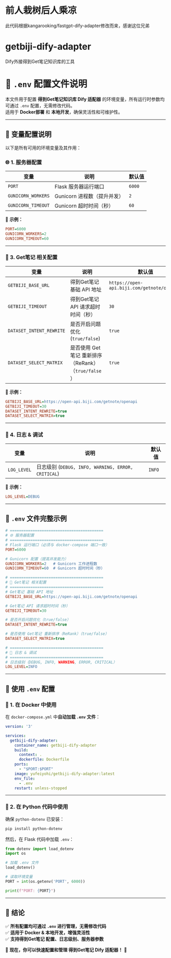 # 前人栽树后人乘凉
此代码根据kangarooking/fastgpt-dify-adapter修改而来，感谢这位兄弟

# getbiji-dify-adapter
Dify外接得到Get笔记知识库的工具

# **📌 `.env` 配置文件说明**
本文件用于配置 **得到Get笔记知识库 Dify 适配器** 的环境变量，所有运行时参数均可通过 `.env` 配置，无需修改代码。  
适用于 **Docker部署** 和 **本地开发**，确保灵活性和可维护性。

---

## **📖 变量配置说明**
以下是所有可用的环境变量及其作用：

### **🌐 1. 服务器配置**
| 变量 | 说明 | 默认值 |
|------|------|-------|
| `PORT` | Flask 服务器运行端口 | `6000` |
| `GUNICORN_WORKERS` | Gunicorn 进程数（提升并发） | `2` |
| `GUNICORN_TIMEOUT` | Gunicorn 超时时间（秒） | `60` |

📌 **示例：**
```ini
PORT=6000
GUNICORN_WORKERS=2
GUNICORN_TIMEOUT=60
```

---

### **🤖 3. Get笔记 相关配置**
| 变量 | 说明                                                            | 默认值 |
|------|---------------------------------------------------------------|----|
| `GETBIJI_BASE_URL` | 得到Get笔记 基础 API 地址    | `https://open-api.biji.com/getnote/openapi` |
| `GETBIJI_TIMEOUT` | 得到Get笔记 API 请求超时时间（秒）       | `30` |
| `DATASET_INTENT_REWRITE` | 是否开启问题优化 (`true/false`)    | `true` |
| `DATASET_SELECT_MATRIX` | 是否使用 Get笔记 重新排序（ReRank）（`true/false`）   | `true` |

📌 **示例：**
```ini
GETBIJI_BASE_URL=https://open-api.biji.com/getnote/openapi
GETBIJI_TIMEOUT=30
DATASET_INTENT_REWRITE=true
DATASET_SELECT_MATRIX=true
```

---

### **📜 4. 日志 & 调试**
| 变量 | 说明 | 默认值 |
|------|------|-------|
| `LOG_LEVEL` | 日志级别 (`DEBUG, INFO, WARNING, ERROR, CRITICAL`) | `INFO` |

📌 **示例：**
```ini
LOG_LEVEL=DEBUG
```

---

## **🚀 `.env` 文件完整示例**
```ini
# =========================================
# 🌐 服务器配置
# =========================================
# Flask 运行端口（必须与 docker-compose 端口一致）
PORT=6000

# Gunicorn 配置（提高并发能力）
GUNICORN_WORKERS=2   # Gunicorn 工作进程数
GUNICORN_TIMEOUT=60  # Gunicorn 超时时间（秒）

# =========================================
# 🤖 Get笔记 相关配置
# =========================================
# Get笔记 基础 API 地址
GETBIJI_BASE_URL=https://open-api.biji.com/getnote/openapi

# Get笔记 API 请求超时时间（秒）
GETBIJI_TIMEOUT=30

# 是否开启问题优化（true/false）
DATASET_INTENT_REWRITE=true

# 是否使用 Get笔记 重新排序（ReRank）（true/false）
DATASET_SELECT_MATRIX=true

# =========================================
# 📜 日志 & 调试
# =========================================
# 日志级别（DEBUG, INFO, WARNING, ERROR, CRITICAL）
LOG_LEVEL=INFO
```

---

## **🔧 使用 `.env` 配置**
### **🔹 1. 在 Docker 中使用**
在 `docker-compose.yml` 中**自动加载 `.env` 文件**：
```yaml
version: '3'

services:
  getbiji-dify-adapter:
    container_name: getbiji-dify-adapter
    build:
      context: .
      dockerfile: Dockerfile
    ports:
      - "$PORT:$PORT"
    image: yufeiyohi/getbiji-dify-adapter:latest
    env_file:
      - .env
    restart: unless-stopped
```

---

### **🔹 2. 在 Python 代码中使用**
确保 `python-dotenv` 已安装：
```bash
pip install python-dotenv
```

然后，在 Flask 代码中加载 `.env`：
```python
from dotenv import load_dotenv
import os

# 加载 .env 文件
load_dotenv()

# 读取环境变量
PORT = int(os.getenv('PORT', 6000))

print(f"PORT: {PORT}")
```

---

## **🎯 结论**
✅ **所有配置均可通过 `.env` 进行管理，无需修改代码**  
✅ **适用于 Docker & 本地开发，增强灵活性**  
✅ **支持得到Get笔记 配置、日志级别、服务器参数**  

🚀 **现在，你可以快速配置和管理 得到Get笔记 Dify 适配器！** 🚀